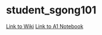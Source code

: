 # student_sgong101

[Link to Wiki](https://github.com/bcb420-2020/student_sgong101/wiki)
[Link to A1 Notebook](file:///C:/Users/Sean/Desktop/BCB420/BCB420_A1.nb.html)
